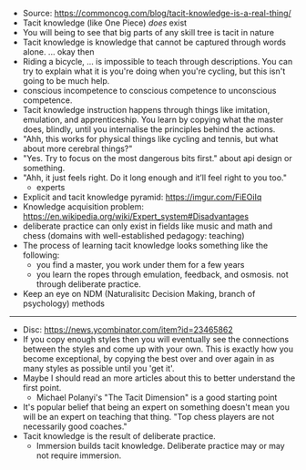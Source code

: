 * Source: https://commoncog.com/blog/tacit-knowledge-is-a-real-thing/
* Tacit knowledge (like One Piece) *does* exist
* You will being to see that big parts of any skill tree is tacit in nature
* Tacit knowledge is knowledge that cannot be captured through words alone. ...
  okay then
* Riding a bicycle, ... is impossible to teach through descriptions. You can try
  to explain what it is you're doing when you're cycling, but this isn't going
  to be much help.
* conscious incompetence to conscious competence to unconscious competence.
* Tacit knowledge instruction happens through things like imitation, emulation,
  and apprenticeship. You learn by copying what the master does, blindly, until
  you internalise the principles behind the actions.
* "Ahh, this works for physical things like cycling and tennis, but what about
  more cerebral things?"
* "Yes. Try to focus on the most dangerous bits first." about api design or
  something.
* "Ahh, it just feels right. Do it long enough and it’ll feel right to you too."
  - experts
* Explicit and tacit knowledge pyramid: https://imgur.com/FiEOiIq
* Knowledge acquisition problem:
  https://en.wikipedia.org/wiki/Expert_system#Disadvantages
* deliberate practice can only exist in fields like music and math and chess
  (domains with well-established pedagogy: teaching)
* The process of learning tacit knowledge looks something like the following:
    - you find a master, you work under them for a few years 
    - you learn the ropes through emulation, feedback, and osmosis.
      not through deliberate practice.
* Keep an eye on NDM (Naturalisitc Decision Making, branch of psychology)
  methods

---

* Disc: https://news.ycombinator.com/item?id=23465862
* If you copy enough styles then you will eventually see the connections between
  the styles and come up with your own. This is exactly how you become
  exceptional, by copying the best over and over again in as many styles as
  possible until you 'get it'.
* Maybe I should read an more articles about this to better understand the first
  point.
    - Michael Polanyi's "The Tacit Dimension" is a good starting point
* It's popular belief that being an expert on something doesn't mean you will be
  an expert on teaching that thing. "Top chess players are not necessarily good
  coaches."
* Tacit knowledge is the result of deliberate practice. 
    - Immersion builds tacit knowledge. Deliberate practice may or may not
      require immersion.

